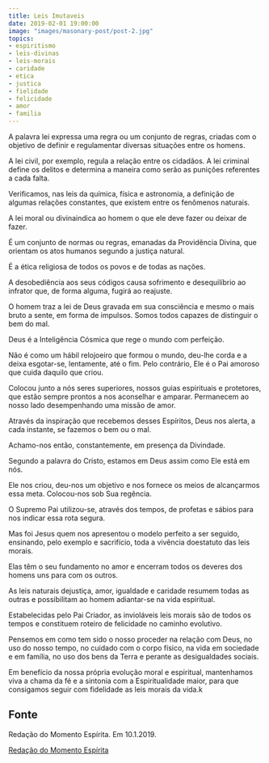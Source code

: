 ```yaml
---
title: Leis Imutaveis
date: 2019-02-01 19:00:00
image: "images/masonary-post/post-2.jpg"
topics: 
- espiritismo
- leis-divinas
- leis-morais
- caridade
- etica
- justica
- fielidade
- felicidade
- amor
- familia
---
```


A palavra lei expressa uma regra ou um conjunto de regras, criadas com o
objetivo de definir e regulamentar diversas situações entre os homens.

A lei civil, por exemplo, regula a relação entre os cidadãos. A lei criminal
define os delitos e determina a maneira como serão as punições referentes a cada
falta.

Verificamos, nas leis da química, física e astronomia, a definição de algumas
relações constantes, que existem entre os fenômenos naturais.

A lei moral ou divinaindica ao homem o que ele deve fazer ou deixar de fazer.

É um conjunto de normas ou regras, emanadas da Providência Divina, que orientam
os atos humanos segundo a justiça natural.

É a ética religiosa de todos os povos e de todas as nações.

A desobediência aos seus códigos causa sofrimento e desequilíbrio ao infrator
que, de forma alguma, fugirá ao reajuste.

O homem traz a lei de Deus gravada em sua consciência e mesmo o mais bruto a
sente, em forma de impulsos. Somos todos capazes de distinguir o bem do mal.

Deus é a Inteligência Cósmica que rege o mundo com perfeição.

Não é como um hábil relojoeiro que formou o mundo, deu-lhe corda e a deixa
esgotar-se, lentamente, até o fim. Pelo contrário, Ele é o Pai amoroso que cuida
daquilo que criou.

Colocou junto a nós seres superiores, nossos guias espirituais e protetores, que
estão sempre prontos a nos aconselhar e amparar. Permanecem ao nosso lado
desempenhando uma missão de amor.

Através da inspiração que recebemos desses Espíritos, Deus nos alerta, a cada
instante, se fazemos o bem ou o mal.

­Achamo-nos então, constantemente, em presença da Divindade.

Segundo a palavra do Cristo, estamos em Deus assim como Ele está em nós.

Ele nos criou, deu-nos um objetivo e nos fornece os meios de alcançarmos essa
meta. Colocou-nos sob Sua regência.

O Supremo Pai utilizou-se, através dos tempos, de profetas e sábios para nos
indicar essa rota segura.

Mas foi Jesus quem nos apresentou o modelo perfeito a ser seguido, ensinando,
pelo exemplo e sacrifício, toda a vivência doestatuto das leis morais.

Elas têm o seu fundamento no amor e encerram todos os deveres dos homens uns
para com os outros.

As leis naturais dejustiça, amor, igualdade e caridade resumem todas as outras e
possibilitam ao homem adiantar-se na vida espiritual.

Estabelecidas pelo Pai Criador, as invioláveis leis morais são de todos os
tempos e constituem roteiro de felicidade no caminho evolutivo.

Pensemos em como tem sido o nosso proceder na relação com Deus, no uso do nosso
tempo, no cuidado com o corpo físico, na vida em sociedade e em família, no uso
dos bens da Terra e perante as desigualdades sociais.

Em benefício da nossa própria evolução moral e espiritual, mantenhamos viva a
chama da fé e a sintonia com a Espiritualidade maior, para que consigamos seguir
com fidelidade as leis morais da vida.k

## Fonte
Redação do Momento Espírita.
Em 10.1.2019.

[Redação do Momento Espírita](http://www.momento.com.br/pt/ler_texto.php?id=5634)

